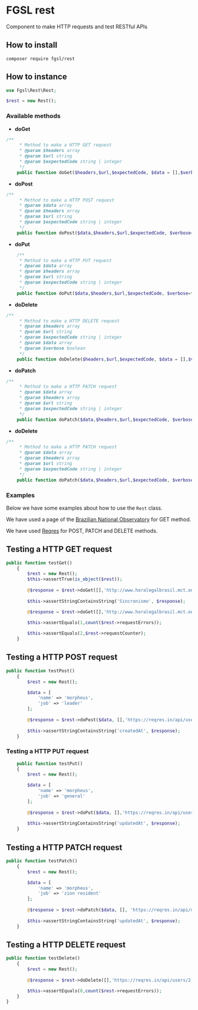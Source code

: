 # FGSL rest
Component to make HTTP requests and test RESTful APIs

## How to install

```shell
composer require fgsl/rest
```

## How to instance

```php
use Fgsl\Rest\Rest;

$rest = new Rest();
```

### Available methods

* **doGet**

```php
/**
     * Method to make a HTTP GET request
     * @param $headers array
     * @param $url string
     * @param $expectedCode string | integer
     */
    public function doGet($headers,$url,$expectedCode, $data = [],$verbose=false)
```
* **doPost**

```php
/**
     * Method to make a HTTP POST request
     * @param $data array
     * @param $headers array
     * @param $url string
     * @param $expectedCode string | integer
     */
    public function doPost($data,$headers,$url,$expectedCode, $verbose=false)
```

* **doPut**

```php
    /**
     * Method to make a HTTP PUT request
     * @param $data array
     * @param $headers array
     * @param $url string
     * @param $expectedCode string | integer
     */
    public function doPut($data,$headers,$url,$expectedCode, $verbose=false) {
```

* **doDelete**

```php
/**
     * Method to make a HTTP DELETE request
     * @param $headers array
     * @param $url string
     * @param $expectedCode string | integer
     * @param $data array
     * @param $verbose boolean
     */
    public function doDelete($headers,$url,$expectedCode, $data = [],$verbose=false)
```

* **doPatch**

```php
/**
     * Method to make a HTTP PATCH request
     * @param $data array
     * @param $headers array
     * @param $url string
     * @param $expectedCode string | integer
     */
    public function doPatch($data,$headers,$url,$expectedCode, $verbose=false)
```

* **doDelete**

```php
/**
     * Method to make a HTTP PATCH request
     * @param $data array
     * @param $headers array
     * @param $url string
     * @param $expectedCode string | integer
     */
    public function doPatch($data,$headers,$url,$expectedCode, $verbose=false)
```

### Examples

Below we have some examples about how to use the `Rest` class.

We have used a page of the [Brazilian National Observatory](https://www.gov.br/observatorio/pt-br) for GET method.

We have used [Reqres](https://reqres.in/) for POST, PATCH and DELETE methods. 

## Testing a HTTP GET request

```php
public function testGet()
    {
        $rest = new Rest();
        $this->assertTrue(is_object($rest));
        
        @$response = $rest->doGet([],'http://www.horalegalbrasil.mct.on.br/SincronismoPublico.html',200);
        
        $this->assertStringContainsString('Sincronismo', $response);

        @$response = $rest->doGet([],'http://www.horalegalbrasil.mct.on.br/SincronismoPublico.html',500);
        
        $this->assertEquals(1,count($rest->requestErrors));

        $this->assertEquals(2,$rest->requestCounter);
    }
```

## Testing a HTTP POST request

```php
public function testPost()
    {
        $rest = new Rest();

        $data = [
            'name' => 'morpheus',
            'job' => 'leader'
        ];
        
        @$response = $rest->doPost($data, [],'https://reqres.in/api/users',201);
        
        $this->assertStringContainsString('createdAt', $response);
    }
```

### Testing a HTTP PUT request

```php
    public function testPut()
    {
        $rest = new Rest();

        $data = [
            'name' => 'morpheus',
            'job' => 'general'
        ];
        
        @$response = $rest->doPut($data, [],'https://reqres.in/api/users/2',201);
        
        $this->assertStringContainsString('updatedAt', $response);
    }
```

## Testing a HTTP PATCH request

```php
public function testPatch()
    {
        $rest = new Rest();

        $data = [
            'name' => 'morpheus',
            'job' => 'zion resident'
        ];
        
        @$response = $rest->doPatch($data, [], 'https://reqres.in/api/users/2', 200);
        
        $this->assertStringContainsString('updatedAt', $response);
    }
```
## Testing a HTTP DELETE request

```php
public function testDelete()
    {
        $rest = new Rest();
        
        @$response = $rest->doDelete([],'https://reqres.in/api/users/2',204);

        $this->assertEquals(0,count($rest->requestErrors));
    }
}
```

